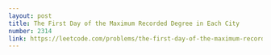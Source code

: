 ```yaml
---
layout: post
title: The First Day of the Maximum Recorded Degree in Each City
number: 2314
link: https://leetcode.com/problems/the-first-day-of-the-maximum-recorded-degree-in-each-city
---
```

